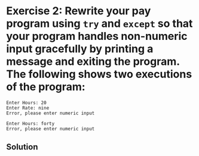 # Exercise 2: Rewrite your pay program using `try` and `except` so that your program handles non-numeric input gracefully by printing a message and exiting the program. The following shows two executions of the program: 
```
Enter Hours: 20
Enter Rate: nine
Error, please enter numeric input

Enter Hours: forty
Error, please enter numeric input
```
## Solution
